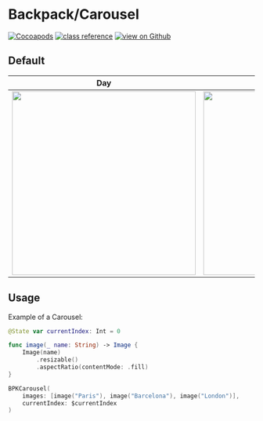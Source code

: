 # Backpack/Carousel

[![Cocoapods](https://img.shields.io/cocoapods/v/Backpack.svg?style=flat)](https://cocoapods.org/pods/Backpack-SwiftUI)
[![class reference](https://img.shields.io/badge/Class%20reference-iOS-blue)](https://backpack.github.io/ios/versions/latest/swiftui/Classes/BPKCarousel.html)
[![view on Github](https://img.shields.io/badge/Source%20code-GitHub-lightgrey)](https://github.com/backpack/ios/tree/main/Backpack-SwiftUI/Carousel)

## Default

| Day | Night |
| --- | --- |
| <img src="https://raw.githubusercontent.com/backpack/ios/main/screenshots/iPhone-swiftui_carousel___default_lm.png" alt="" width="375" /> |<img src="https://raw.githubusercontent.com/backpack/ios/main/screenshots/iPhone-swiftui_carousel___default_dm.png" alt="" width="375" /> |

## Usage

Example of a Carousel: 
```swift
@State var currentIndex: Int = 0

func image(_ name: String) -> Image {
    Image(name)
        .resizable()
        .aspectRatio(contentMode: .fill)
}

BPKCarousel(
    images: [image("Paris"), image("Barcelona"), image("London")],
    currentIndex: $currentIndex
)
```
